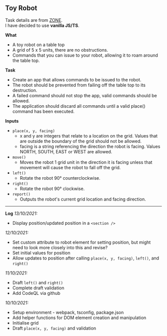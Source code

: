 ## Toy Robot
Task details are from [ZONE](https://zone.github.io/frontend/toy-robot).\
I have decided to use **vanilla JS/TS**.

**What**
* A toy robot on a table top
* A grid of 5 x 5 units, there are no obstructions.
* Commands that you can issue to your robot, allowing it to roam around the table top.

**Task**
* Create an app that allows commands to be issued to the robot.
* The robot should be prevented from failing off the table top to its destruction.
* A failed command should not stop the app, valid commands should be allowed.
* The application should discard all commands until a valid place() command has been executed.

**Inputs**
* `place(x, y, facing)`
    * x and y are integers that relate to a location on the grid. Values that are outside the boundary of the grid should not be allowed.
    * facing is a string referencing the direction the robot is facing. Values NORTH, SOUTH, EAST or WEST are allowed.
* `move()`
    * Moves the robot 1 grid unit in the direction it is facing unless that movement will cause the robot to fall off the grid.
* `left()`
    * Rotate the robot 90° counterclockwise.
* `right()`
    * Rotate the robot 90° clockwise.
* `report()`
    * Outputs the robot's current grid location and facing direction.

---
**Log**
*13/10/2021:*
* Display position/updated position in a `<section />`

*12/10/2021:*
* Set custom attribute to robot element for setting position, but might need to look more closely into this and revise?
* Set initial values for position
* Allow updates to position after calling `place(x, y, facing)`, `left()`, and `right()`

*11/10/2021:*
* Draft `left()` and `right()`
* Complete draft validation
* Add CodeQL via github

*10/10/2021:*
* Setup environment - webpack, tsconfig, package.json
* Add helper functions for DOM element creation and manipulation
* Initialise grid
* Draft `place(x, y, facing)` and validation

